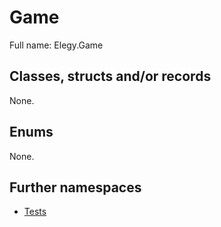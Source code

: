 ﻿
# Game

Full name: Elegy.Game

## Classes, structs and/or records

None.

## Enums

None.

## Further namespaces

* [Tests](Tests/index.md)

